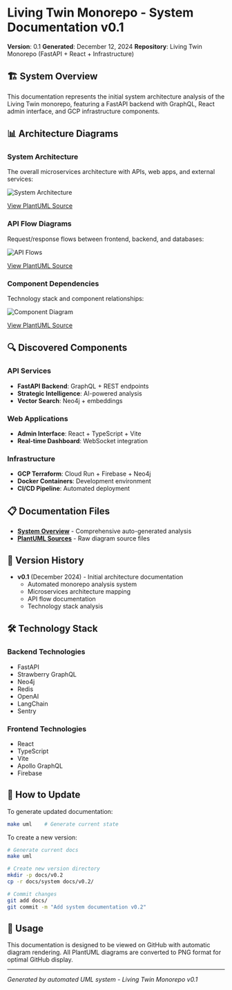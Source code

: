# Living Twin Monorepo - System Documentation v0.1

**Version**: 0.1
**Generated**: December 12, 2024
**Repository**: Living Twin Monorepo (FastAPI + React + Infrastructure)

## 🏗️ System Overview

This documentation represents the initial system architecture analysis of the Living Twin monorepo, featuring a FastAPI backend with GraphQL, React admin interface, and GCP infrastructure components.

## 📊 Architecture Diagrams

### System Architecture
The overall microservices architecture with APIs, web apps, and external services:

![System Architecture](https://www.plantuml.com/plantuml/proxy?cache=no&src=https://raw.githubusercontent.com/kpernyer/living-twin-monorep/main/docs/v0.1/system/system_architecture.puml)

[View PlantUML Source](./system/system_architecture.puml)

### API Flow Diagrams
Request/response flows between frontend, backend, and databases:

![API Flows](https://www.plantuml.com/plantuml/proxy?cache=no&src=https://raw.githubusercontent.com/kpernyer/living-twin-monorep/main/docs/v0.1/system/api_flows.puml)

[View PlantUML Source](./system/api_flows.puml)

### Component Dependencies
Technology stack and component relationships:

![Component Diagram](https://www.plantuml.com/plantuml/proxy?cache=no&src=https://raw.githubusercontent.com/kpernyer/living-twin-monorep/main/docs/v0.1/system/component_diagram.puml)

[View PlantUML Source](./system/component_diagram.puml)

## 🔍 Discovered Components

### API Services
- **FastAPI Backend**: GraphQL + REST endpoints
- **Strategic Intelligence**: AI-powered analysis
- **Vector Search**: Neo4j + embeddings

### Web Applications
- **Admin Interface**: React + TypeScript + Vite
- **Real-time Dashboard**: WebSocket integration

### Infrastructure
- **GCP Terraform**: Cloud Run + Firebase + Neo4j
- **Docker Containers**: Development environment
- **CI/CD Pipeline**: Automated deployment

## 📋 Documentation Files

- **[System Overview](./system/SYSTEM.md)** - Comprehensive auto-generated analysis
- **[PlantUML Sources](./system/)** - Raw diagram source files

## 🔄 Version History

- **v0.1** (December 2024) - Initial architecture documentation
  - Automated monorepo analysis system
  - Microservices architecture mapping
  - API flow documentation
  - Technology stack analysis

## 🛠️ Technology Stack

### Backend Technologies
- FastAPI
- Strawberry GraphQL
- Neo4j
- Redis
- OpenAI
- LangChain
- Sentry

### Frontend Technologies
- React
- TypeScript
- Vite
- Apollo GraphQL
- Firebase

## 🚀 How to Update

To generate updated documentation:

```bash
make uml    # Generate current state
```

To create a new version:

```bash
# Generate current docs
make uml

# Create new version directory
mkdir -p docs/v0.2
cp -r docs/system docs/v0.2/

# Commit changes
git add docs/
git commit -m "Add system documentation v0.2"
```

## 📖 Usage

This documentation is designed to be viewed on GitHub with automatic diagram rendering. All PlantUML diagrams are converted to PNG format for optimal GitHub display.

---
*Generated by automated UML system - Living Twin Monorepo v0.1*
